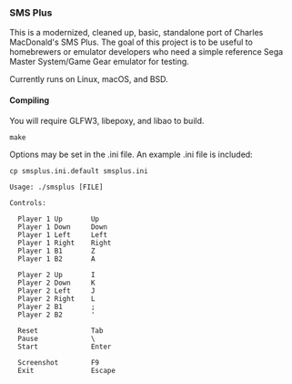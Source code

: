### SMS Plus
This is a modernized, cleaned up, basic, standalone port of
Charles MacDonald's SMS Plus. The goal of this project is to be useful
to homebrewers or emulator developers who need a simple reference
Sega Master System/Game Gear emulator for testing.

Currently runs on Linux, macOS, and BSD.

#### Compiling
You will require GLFW3, libepoxy, and libao to build.
```
make
```
Options may be set in the .ini file. An example .ini file is included:
```
cp smsplus.ini.default smsplus.ini
```
```
Usage: ./smsplus [FILE]

Controls:

  Player 1 Up       Up
  Player 1 Down     Down
  Player 1 Left     Left
  Player 1 Right    Right
  Player 1 B1       Z
  Player 1 B2       A

  Player 2 Up       I
  Player 2 Down     K
  Player 2 Left     J
  Player 2 Right    L
  Player 2 B1       ;
  Player 2 B2       '

  Reset             Tab
  Pause             \
  Start             Enter

  Screenshot        F9
  Exit              Escape
```
